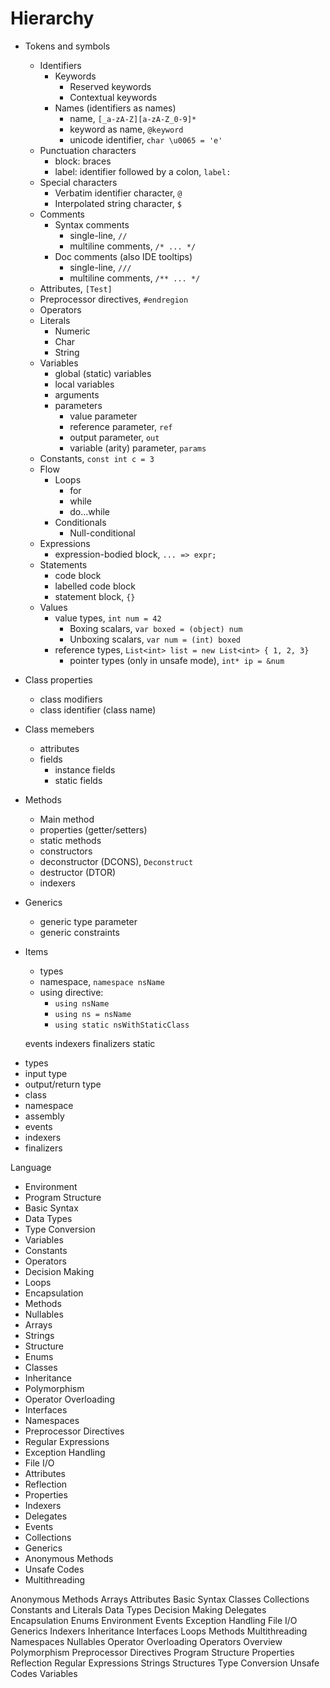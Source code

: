# Hierarchy

* Tokens and symbols
  * Identifiers
    - Keywords
      - Reserved keywords
      - Contextual keywords
    - Names (identifiers as names)
      - name, `[_a-zA-Z][a-zA-Z_0-9]*`
      - keyword as name, `@keyword`
      - unicode identifier, `char \u0065 = 'e'`
  * Punctuation characters
    - block: braces
    - label: identifier followed by a colon, `label:`
  * Special characters
    - Verbatim identifier character, `@`
    - Interpolated string character, `$`
  * Comments
    - Syntax comments
      - single-line, `//`
      - multiline comments, `/* ... */`
    - Doc comments (also IDE tooltips)
      - single-line, `///`
      - multiline comments, `/** ... */`
  * Attributes, `[Test]`
  * Preprocessor directives, `#endregion`
  * Operators
  * Literals
    - Numeric
    - Char
    - String
  * Variables
    - global (static) variables
    - local variables
    - arguments
    - parameters
      - value parameter
      - reference parameter, `ref`
      - output parameter, `out`
      - variable (arity) parameter, `params`
  * Constants, `const int c = 3`
  * Flow
    - Loops
      - for
      - while
      - do...while
    - Conditionals
      - Null-conditional
  * Expressions
    - expression-bodied block, `... => expr;`
  * Statements
    - code block
    - labelled code block
    - statement block, `{}`
  * Values
    - value types, `int num = 42`
      - Boxing scalars, `var boxed = (object) num`
      - Unboxing scalars, `var num = (int) boxed`
    - reference types, `List<int> list = new List<int> { 1, 2, 3}`
      - pointer types (only in unsafe mode), `int* ip = &num`



* Class properties
  - class modifiers
  - class identifier (class name)

* Class memebers
  - attributes
  - fields
    - instance fields
    - static fields

* Methods
  - Main method
  - properties (getter/setters)
  - static methods
  - constructors
  - deconstructor (DCONS), `Deconstruct`
  - destructor (DTOR)
  - indexers
* Generics
  - generic type parameter
  - generic constraints


* Items
  - types
  - namespace, `namespace nsName`
  - using directive:
    - `using nsName`
    - `using ns = nsName`
    - `using static nsWithStaticClass`


  events
  indexers
  finalizers
  static

- types
- input type
- output/return type
- class
- namespace
- assembly
- events
- indexers
- finalizers


Language
- Environment
- Program Structure
- Basic Syntax
- Data Types
- Type Conversion
- Variables
- Constants
- Operators
- Decision Making
- Loops
- Encapsulation
- Methods
- Nullables
- Arrays
- Strings
- Structure
- Enums
- Classes
- Inheritance
- Polymorphism
- Operator Overloading
- Interfaces
- Namespaces
- Preprocessor Directives
- Regular Expressions
- Exception Handling
- File I/O
- Attributes
- Reflection
- Properties
- Indexers
- Delegates
- Events
- Collections
- Generics
- Anonymous Methods
- Unsafe Codes
- Multithreading


Anonymous Methods
Arrays
Attributes
Basic Syntax
Classes
Collections
Constants and Literals
Data Types
Decision Making
Delegates
Encapsulation
Enums
Environment
Events
Exception Handling
File I/O
Generics
Indexers
Inheritance
Interfaces
Loops
Methods
Multithreading
Namespaces
Nullables
Operator Overloading
Operators
Overview
Polymorphism
Preprocessor Directives
Program Structure
Properties
Reflection
Regular Expressions
Strings
Structures
Type Conversion
Unsafe Codes
Variables

